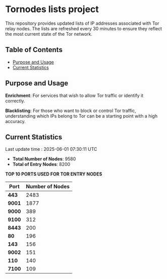 # Tornodes lists project

This repository provides updated lists of IP addresses associated with Tor relay nodes. The lists are refreshed every 30 minutes to ensure they reflect the most current state of the Tor network.

## Table of Contents

- [Purpose and Usage](#purpose-and-usage)
- [Current Statistics](#current-statistics)


## Purpose and Usage

**Enrichment**: For services that wish to allow Tor traffic or identify it correctly.

**Blacklisting**: For those who want to block or control Tor traffic, understanding which IPs belong to Tor can be a starting point with a high accuracy.

## Current Statistics

Last update time : 2025-06-01 07:30:11 UTC

- **Total Number of Nodes**: 9580
- **Total of Entry Nodes**: 8200

**TOP 10 PORTS USED FOR TOR ENTRY NODES**

| **Port** | **Number of Nodes** |
|------|-----------------|
| **443**   | 2483  |
| **9001**   | 1877  |
| **9000**   | 389  |
| **9100**   | 312  |
| **8443**   | 200  |
| **80**   | 196  |
| **143**   | 156  |
| **9002**   | 151  |
| **110**   | 140  |
| **7100**   | 109  |

